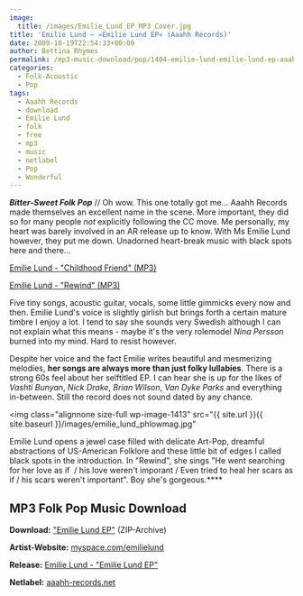 ```yaml
---
image:
  title: /images/Emilie_Lund_EP_MP3_Cover.jpg
title: 'Emilie Lund – »Emilie Lund EP« (Aaahh Records)'
date: 2009-10-19T22:54:33+00:00
author: Bettina Rhymes
permalink: /mp3-music-download/pop/1404-emilie-lund-emilie-lund-ep-aaahh-records
categories:
  - Folk-Acoustic
  - Pop
tags:
  - Aaahh Records
  - download
  - Emilie Lund
  - folk
  - free
  - mp3
  - music
  - netlabel
  - Pop
  - Wonderful
---
```

***Bitter-Sweet Folk Pop*** // Oh wow. This one totally got me... Aaahh Records made themselves an excellent name in the scene. More important, they did so for many people _not_ explicitly following the CC move. Me personally, my heart was barely involved in an AR release up to know. With Ms Emilie Lund however, they put me down. Unadorned heart-break music with black spots here and there...

<!--mp3links-->


  
[Emilie Lund - "Childhood Friend" (MP3)](http://aaahh-records.net/wp-content/uploads/releases/aaahh007/01_Emilie_Lund_-_Childhood_Friend.mp3)
  
[Emilie Lund - "Rewind" (MP3)](http://aaahh-records.net/wp-content/uploads/releases/aaahh007/04_Emilie_Lund_-_Rewind.mp3)
  
<!--mp3linksend-->

<!--more-->

Five tiny songs, acoustic guitar, vocals, some little gimmicks every now and then. Emilie Lund's voice is slightly girlish but brings forth a certain mature timbre I enjoy a lot. I tend to say she sounds very Swedish although I can not explain what this means - maybe it's the very rolemodel _Nina Persson_ burned into my mind. Hard to resist however.

Despite her voice and the fact Emilie writes beautiful and mesmerizing melodies, **her songs are always more than just folky lullabies**. There is a strong 60s feel about her selftitled EP. I can hear she is up for the likes of _Vashti Bunyan_, _Nick Drake_, _Brian Wilson_, _Van Dyke Parks_ and everything in-between. Still the record does not sound dated by any chance.

<img class="alignnone size-full wp-image-1413" src="{{ site.url }}{{ site.baseurl }}/images/emilie_lund_phlowmag.jpg"

Emilie Lund opens a jewel case filled with delicate Art-Pop, dreamful abstractions of US-American Folklore and these little bit of edges I called black spots in the introduction. In "Rewind", she sings "He went searching for her love as if  / his love weren't imporant / Even tried to heal her scars as if / his scars weren't important". Boy she's gorgeous.****

## MP3 Folk Pop Music Download

**Download:** ["Emilie Lund EP"](http://aaahh-records.net/wp-content/uploads/releases/aaahh007/aaahh007_Emilie_Lund_-_Emilie_Lund_EP_MP3.rar) (ZIP-Archive)
  
**Artist-Website:** <a href="http://www.myspace.com/emilielund" target="_blank">myspace.com/emilielund</a>
  
**Release:** <a href="http://aaahh-records.net/emilie-lund-emilie-lund-ep/" target="_blank">Emilie Lund - "Emilie Lund EP"</a>
  
**Netlabel:** <a href="http://aaahh-records.net/" target="_blank">aaahh-records.net</a>